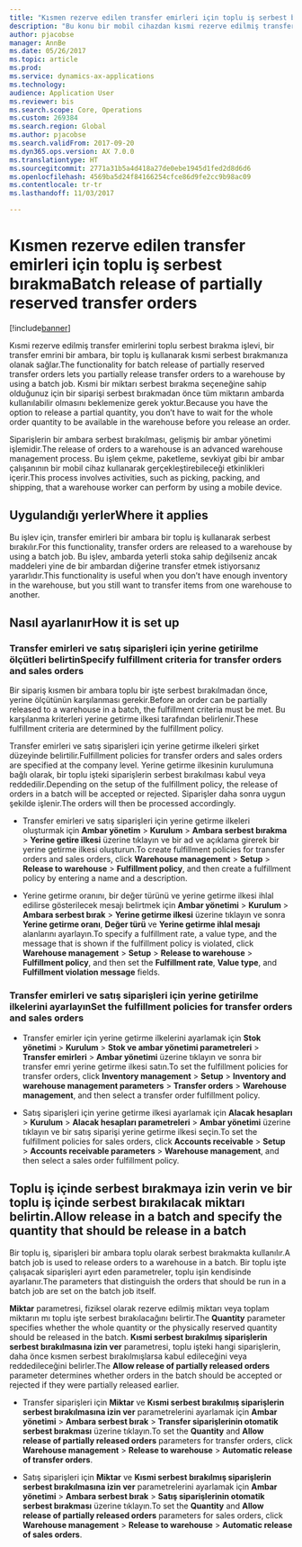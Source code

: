 ```yaml
---
title: "Kısmen rezerve edilen transfer emirleri için toplu iş serbest bırakma"
description: "Bu konu bir mobil cihazdan kısmi rezerve edilmiş transfer emirlerini toplu serbest bırakmanın nasıl ayarlanacağını ve uygulanacağını açıklamaktadır."
author: pjacobse
manager: AnnBe
ms.date: 05/26/2017
ms.topic: article
ms.prod: 
ms.service: dynamics-ax-applications
ms.technology: 
audience: Application User
ms.reviewer: bis
ms.search.scope: Core, Operations
ms.custom: 269384
ms.search.region: Global
ms.author: pjacobse
ms.search.validFrom: 2017-09-20
ms.dyn365.ops.version: AX 7.0.0
ms.translationtype: HT
ms.sourcegitcommit: 2771a31b5a4d418a27de0ebe1945d1fed2d8d6d6
ms.openlocfilehash: 4569ba5d24f84166254cfce86d9fe2cc9b98ac09
ms.contentlocale: tr-tr
ms.lasthandoff: 11/03/2017

---
```


# <a name="batch-release-of-partially-reserved-transfer-orders"></a><span data-ttu-id="6bb08-103">Kısmen rezerve edilen transfer emirleri için toplu iş serbest bırakma</span><span class="sxs-lookup"><span data-stu-id="6bb08-103">Batch release of partially reserved transfer orders</span></span>

[!include[banner](../includes/banner.md)]

<span data-ttu-id="6bb08-104">Kısmi rezerve edilmiş transfer emirlerini toplu serbest bırakma işlevi, bir transfer emrini bir ambara, bir toplu iş kullanarak kısmi serbest bırakmanıza olanak sağlar.</span><span class="sxs-lookup"><span data-stu-id="6bb08-104">The functionality for batch release of partially reserved transfer orders lets you partially release transfer orders to a warehouse by using a batch job.</span></span>
<span data-ttu-id="6bb08-105">Kısmi bir miktarı serbest bırakma seçeneğine sahip olduğunuz için bir siparişi serbest bırakmadan önce tüm miktarın ambarda kullanılabilir olmasını beklemenize gerek yoktur.</span><span class="sxs-lookup"><span data-stu-id="6bb08-105">Because you have the option to release a partial quantity, you don’t have to wait for the whole order quantity to be available in the warehouse before you release an order.</span></span>

<span data-ttu-id="6bb08-106">Siparişlerin bir ambara serbest bırakılması, gelişmiş bir ambar yönetimi işlemidir.</span><span class="sxs-lookup"><span data-stu-id="6bb08-106">The release of orders to a warehouse is an advanced warehouse management process.</span></span> <span data-ttu-id="6bb08-107">Bu işlem çekme, paketleme, sevkiyat gibi bir ambar çalışanının bir mobil cihaz kullanarak gerçekleştirebileceği etkinlikleri içerir.</span><span class="sxs-lookup"><span data-stu-id="6bb08-107">This process involves activities, such as picking, packing, and shipping, that a warehouse worker can perform by using a mobile device.</span></span>

## <a name="where-it-applies"></a><span data-ttu-id="6bb08-108">Uygulandığı yerler</span><span class="sxs-lookup"><span data-stu-id="6bb08-108">Where it applies</span></span>

<span data-ttu-id="6bb08-109">Bu işlev için, transfer emirleri bir ambara bir toplu iş kullanarak serbest bırakılır.</span><span class="sxs-lookup"><span data-stu-id="6bb08-109">For this functionality, transfer orders are released to a warehouse by using a batch job.</span></span> <span data-ttu-id="6bb08-110">Bu işlev, ambarda yeterli stoka sahip değilseniz ancak maddeleri yine de bir ambardan diğerine transfer etmek istiyorsanız yararlıdır.</span><span class="sxs-lookup"><span data-stu-id="6bb08-110">This functionality is useful when you don’t have enough inventory in the warehouse, but you still want to transfer items from one warehouse to another.</span></span>

## <a name="how-it-is-set-up"></a><span data-ttu-id="6bb08-111">Nasıl ayarlanır</span><span class="sxs-lookup"><span data-stu-id="6bb08-111">How it is set up</span></span>

### <a name="specify-fulfillment-criteria-for-transfer-orders-and-sales-orders"></a><span data-ttu-id="6bb08-112">Transfer emirleri ve satış siparişleri için yerine getirilme ölçütleri belirtin</span><span class="sxs-lookup"><span data-stu-id="6bb08-112">Specify fulfillment criteria for transfer orders and sales orders</span></span>

<span data-ttu-id="6bb08-113">Bir sipariş kısmen bir ambara toplu bir işte serbest bırakılmadan önce, yerine ölçütünün karşılanması gerekir.</span><span class="sxs-lookup"><span data-stu-id="6bb08-113">Before an order can be partially released to a warehouse in a batch, the fulfillment criteria must be met.</span></span> <span data-ttu-id="6bb08-114">Bu karşılanma kriterleri yerine getirme ilkesi tarafından belirlenir.</span><span class="sxs-lookup"><span data-stu-id="6bb08-114">These fulfillment criteria are determined by the fulfillment policy.</span></span>

<span data-ttu-id="6bb08-115">Transfer emirleri ve satış siparişleri için yerine getirme ilkeleri şirket düzeyinde belirtilir.</span><span class="sxs-lookup"><span data-stu-id="6bb08-115">Fulfillment policies for transfer orders and sales orders are specified at the company level.</span></span> <span data-ttu-id="6bb08-116">Yerine getirme ilkesinin kurulumuna bağlı olarak, bir toplu işteki siparişlerin serbest bırakılması kabul veya reddedilir.</span><span class="sxs-lookup"><span data-stu-id="6bb08-116">Depending on the setup of the fulfillment policy, the release of orders in a batch will be accepted or rejected.</span></span> <span data-ttu-id="6bb08-117">Siparişler daha sonra uygun şekilde işlenir.</span><span class="sxs-lookup"><span data-stu-id="6bb08-117">The orders will then be processed accordingly.</span></span>

-   <span data-ttu-id="6bb08-118">Transfer emirleri ve satış siparişleri için yerine getirme ilkeleri oluşturmak için **Ambar yönetim** \> **Kurulum** \> **Ambara serbest bırakma** \> **Yerine getire ilkesi** üzerine tıklayın ve bir ad ve açıklama girerek bir yerine getirme ilkesi oluşturun.</span><span class="sxs-lookup"><span data-stu-id="6bb08-118">To create fulfillment policies for transfer orders and sales orders, click **Warehouse management** \> **Setup** \> **Release to warehouse** \> **Fulfillment policy**, and then create a fulfillment policy by entering a name and a description.</span></span>

-   <span data-ttu-id="6bb08-119">Yerine getirme oranını, bir değer türünü ve yerine getirme ilkesi ihlal edilirse gösterilecek mesajı belirtmek için **Ambar yönetimi** \> **Kurulum** \> **Ambara serbest bırak** \> **Yerine getirme ilkesi** üzerine tıklayın ve sonra **Yerine getirme oranı**, **Değer türü** ve **Yerine getirme ihlal mesajı** alanlarını ayarlayın.</span><span class="sxs-lookup"><span data-stu-id="6bb08-119">To specify a fulfillment rate, a value type, and the message that is shown if the fulfillment policy is violated, click **Warehouse management** \> **Setup** \> **Release to warehouse** \> **Fulfillment policy**, and then set the **Fulfillment rate**, **Value type**, and **Fulfillment violation message** fields.</span></span>

### <a name="set-the-fulfillment-policies-for-transfer-orders-and-sales-orders"></a><span data-ttu-id="6bb08-120">Transfer emirleri ve satış siparişleri için yerine getirilme ilkelerini ayarlayın</span><span class="sxs-lookup"><span data-stu-id="6bb08-120">Set the fulfillment policies for transfer orders and sales orders</span></span>

-   <span data-ttu-id="6bb08-121">Transfer emirler için yerine getirme ilkelerini ayarlamak için **Stok yönetimi** \> **Kurulum** \> **Stok ve ambar yönetimi parametreleri** \> **Transfer emirleri** \> **Ambar yönetimi** üzerine tıklayın ve sonra bir transfer emri yerine getirme ilkesi satın.</span><span class="sxs-lookup"><span data-stu-id="6bb08-121">To set the fulfillment policies for transfer orders, click **Inventory management** \> **Setup** \> **Inventory and warehouse management parameters** \> **Transfer orders** \> **Warehouse management**, and then select a transfer order fulfillment policy.</span></span>

-   <span data-ttu-id="6bb08-122">Satış siparişleri için yerine getirme ilkesi ayarlamak için **Alacak hesapları** \> **Kurulum** \> **Alacak hesapları parametreleri** \> **Ambar yönetimi** üzerine tıklayın ve bir satış siparişi yerine getirme ilkesi seçin.</span><span class="sxs-lookup"><span data-stu-id="6bb08-122">To set the fulfillment policies for sales orders, click **Accounts receivable** \> **Setup** \> **Accounts receivable parameters** \> **Warehouse management**, and then select a sales order fulfillment policy.</span></span>

## <a name="allow-release-in-a-batch-and-specify-the-quantity-that-should-be-release-in-a-batch"></a><span data-ttu-id="6bb08-123">Toplu iş içinde serbest bırakmaya izin verin ve bir toplu iş içinde serbest bırakılacak miktarı belirtin.</span><span class="sxs-lookup"><span data-stu-id="6bb08-123">Allow release in a batch and specify the quantity that should be release in a batch</span></span>

<span data-ttu-id="6bb08-124">Bir toplu iş, siparişleri bir ambara toplu olarak serbest bırakmakta kullanılır.</span><span class="sxs-lookup"><span data-stu-id="6bb08-124">A batch job is used to release orders to a warehouse in a batch.</span></span> <span data-ttu-id="6bb08-125">Bir toplu işte çalışacak siparişleri ayırt eden parametreler, toplu işin kendisinde ayarlanır.</span><span class="sxs-lookup"><span data-stu-id="6bb08-125">The parameters that distinguish the orders that should be run in a batch job are set on the batch job itself.</span></span>

<span data-ttu-id="6bb08-126">**Miktar** parametresi, fiziksel olarak rezerve edilmiş miktarı veya toplam miktarın mı toplu işte serbest bırakılacağını belirtir.</span><span class="sxs-lookup"><span data-stu-id="6bb08-126">The **Quantity** parameter specifies whether the whole quantity or the physically reserved quantity should be released in the batch.</span></span> <span data-ttu-id="6bb08-127">**Kısmi serbest bırakılmış siparişlerin serbest bırakılmasına izin ver** parametresi, toplu işteki hangi siparişlerin, daha önce kısmen serbest bırakılmışlarsa kabul edileceğini veya reddedileceğini belirler.</span><span class="sxs-lookup"><span data-stu-id="6bb08-127">The **Allow release of partially released orders** parameter determines whether orders in the batch should be accepted or rejected if they were partially released earlier.</span></span>

-   <span data-ttu-id="6bb08-128">Transfer siparişleri için **Miktar** ve **Kısmi serbest bırakılmış siparişlerin serbest bırakılmasına izin ver** parametrelerini ayarlamak için **Ambar yönetimi** \> **Ambara serbest bırak** \> **Transfer siparişlerinin otomatik serbest bırakması** üzerine tıklayın.</span><span class="sxs-lookup"><span data-stu-id="6bb08-128">To set the **Quantity** and **Allow release of partially released orders** parameters for transfer orders, click **Warehouse management** \> **Release to warehouse** \> **Automatic release of transfer orders**.</span></span>

-   <span data-ttu-id="6bb08-129">Satış siparişleri için **Miktar** ve **Kısmi serbest bırakılmış siparişlerin serbest bırakılmasına izin ver** parametrelerini ayarlamak için **Ambar yönetimi** \> **Ambara serbest bırak** \> **Satış siparişlerinin otomatik serbest bırakması** üzerine tıklayın.</span><span class="sxs-lookup"><span data-stu-id="6bb08-129">To set the **Quantity** and **Allow release of partially released orders** parameters for sales orders, click **Warehouse management** \> **Release to warehouse** \> **Automatic release of sales orders**.</span></span>

